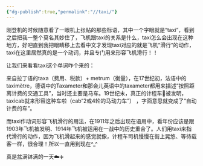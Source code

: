 ```yaml
---
{"dg-publish":true,"permalink":"//taxi/"}
---
```



刚登机的时候随意看了一眼机上张贴的那些标语，其中一个字眼就是“taxi”，看到之后把我一整个莫名其妙住了，飞机跟taxi的关系是什么，taxi怎么会出现在这种地方，好吧直到我把眼睛移上去看中文才发现taxi对应的就是飞机“滑行”的动作，taxi在这里居然真的是一个动词，并且专门用来形容飞机滑行！！

让我们来看看taxi这个单词咋个来的：

来自拉丁语的taxa（费用、税款）+ metrum（衡量），在17世纪初，法语中的taximètre，德语中的Taxameter和那会儿英语中的taxameter都用来描述“按照距离计费的交通工具”，当时还主要是马车。19世纪末，真正的计程车🚕被发明，taxicab就来形容这种车啦（cab“2或4轮的马动力车”）
，字面意思就变成了“自动计费的车”。

而taxi作动词形容飞机滑行的用法，在1911年之后出现在语用中，看年份应该是跟1903年飞机被发明、1914年飞机被运用在一战中的历史重合了。人们用taxi来指代滑行的动作，因为飞机滑起来的感觉就像，计程车司机慢慢在街上晃悠、等待载客一样，很合理！所以一直用到现在^_^

真是盆满钵满的一天☁️✈️